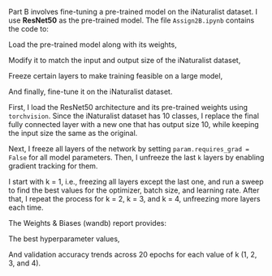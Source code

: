 Part B involves fine-tuning a pre-trained model on the iNaturalist dataset. I use **ResNet50** as the pre-trained model. The file `Assign2B.ipynb` contains the code to:

Load the pre-trained model along with its weights,

Modify it to match the input and output size of the iNaturalist dataset,

Freeze certain layers to make training feasible on a large model,

And finally, fine-tune it on the iNaturalist dataset.

First, I load the ResNet50 architecture and its pre-trained weights using `torchvision`.
Since the iNaturalist dataset has 10 classes, I replace the final fully connected layer with a new one that has output size 10, while keeping the input size the same as the original.

Next, I freeze all layers of the network by setting `param.requires_grad = False` for all model parameters. Then, I unfreeze the last `k` layers by enabling gradient tracking for them.

I start with k = 1, i.e., freezing all layers except the last one, and run a sweep to find the best values for the optimizer, batch size, and learning rate. After that, I repeat the process for k = 2, k = 3, and k = 4, unfreezing more layers each time.

The Weights & Biases (wandb) report provides:

The best hyperparameter values,

And validation accuracy trends across 20 epochs for each value of k (1, 2, 3, and 4).


